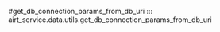 #get_db_connection_params_from_db_uri
::: airt_service.data.utils.get_db_connection_params_from_db_uri
